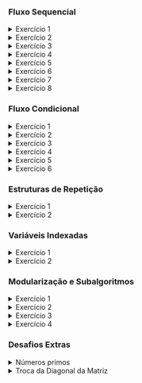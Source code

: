 
### Fluxo Sequencial
<details>
<summary>Exercício 1</summary>
Escrever um algoritmo para determinar o consumo médio de um automóvel sendo  fornecida a distância total percorrida pelo automóvel e o total de combustível gasto.
<a href="https://github.com/Carol42/exercicios-algoritmos-em-c/blob/main/fluxo-sequencial/1-consumo_automovel.c">Ver solução</a>  
</details>
<details>
<summary>Exercício 2</summary>
Escrever um algoritmo que leia o nome de um vendedor, o seu salário fixo e o total de  
vendas efetuadas por ele no mês (em dinheiro. Sabendo que este vendedor ganha 12%  de comissão sobre suas vendas efetuadas, informar o seu nome, o salário fixo e salário no  final do mês.  
<a href="https://github.com/Carol42/exercicios-algoritmos-em-c/blob/main/fluxo-sequencial/2-salario_vendedor.c">Ver solução</a>  
</details>
<details>
<summary>Exercício 3</summary>
Ler dois valores para as variáveis A e B, e efetuar as trocas dos valores de forma que a  variável A passe a possuir o valor da variável B e a variável B passe a possuir o valor da variável A. Apresentar os valores trocados. 
<a href="https://github.com/Carol42/exercicios-algoritmos-em-c/blob/main/fluxo-sequencial/3-troca_valores.c">Ver solução</a>  
</details>
<details>
<summary>Exercício 4</summary>
Elaborar um algoritmo que efetue a apresentação do valor da conversão em real (R$) de  um valor lido em dólar (US$). O algoritmo deverá solicitar o valor da cotação do dólar e  também a quantidade de dólares disponíveis com o usuário.
<a href="https://github.com/Carol42/exercicios-algoritmos-em-c/blob/main/fluxo-sequencial/4-conversao_dolar.c">Ver solução</a>  
</details>
<details>
<summary>Exercício 5</summary>
Faça um algoritmo que receba um valor que foi depositado e exiba o valor com  rendimento após um mês. Considere fixo o juro da poupança em 0,70% a. m.
<a href="https://github.com/Carol42/exercicios-algoritmos-em-c/blob/main/fluxo-sequencial/5-rendimento_poupanca.c">Ver solução</a>  
</details>
<details>
<summary>Exercício 6</summary>
Uma loja está vendendo seus produtos em 5 (cinco) prestações sem juros. Faça um  algoritmo que receba um valor de uma compra e mostre o valor das prestações. 
<a href="https://github.com/Carol42/exercicios-algoritmos-em-c/blob/main/fluxo-sequencial/6-venda_produtos.c">Ver solução</a>  
</details>
<details>
<summary>Exercício 7</summary>
Faça um algoritmo que receba o preço de custo de um produto e mostre o valor de venda.  Sabe-se que o preço de custo receberá um acréscimo de acordo com um percentual  informado pelo usuário. 
<a href="https://github.com/Carol42/exercicios-algoritmos-em-c/blob/main/fluxo-sequencial/7-valor_venda.c">Ver solução</a>  
</details>
<details>
<summary>Exercício 8</summary>
O custo ao consumidor de um carro novo é a soma do custo de fábrica com a percentagem  do distribuidor e dos impostos (aplicados, primeiro os impostos sobre o custo de fábrica,  e depois a percentagem do distribuidor sobre o resultado). Supondo que a percentagem  do distribuidor seja de 30% e os impostos 45%. Escrever um algoritmo que leia o custo de  fábrica de um carro e informe o custo ao consumidor do mesmo.
<a href="https://github.com/Carol42/exercicios-algoritmos-em-c/blob/main/fluxo-sequencial/8-valor_carro.c">Ver solução</a>  
</details>

### Fluxo Condicional
<details>
<summary>Exercício 1</summary>
Escrever um algoritmo que leia dois valores inteiro distintos e informe qual é o maior.
<a href="https://github.com/Carol42/exercicios-algoritmos-em-c/blob/main/fluxo-condicional/1-qual_maior.c">Ver solução</a>  
</details>
<details>
<summary>Exercício 2</summary>
Faça um algoritmo que receba um número e diga se este número está no intervalo entre
100 e 200.
<a href="https://github.com/Carol42/exercicios-algoritmos-em-c/blob/main/fluxo-condicional/2-intervalos.c">Ver solução</a>  
</details>
<details>
<summary>Exercício 3</summary>
Escrever um algoritmo que leia o nome e as três notas obtidas por um aluno durante o
semestre. Calcular a sua média (aritmética), informar o nome e sua menção aprovado
(media >= 7), Reprovado (media <= 5) e Recuperação (media entre 5.1 a 6.9).
<a href="https://github.com/Carol42/exercicios-algoritmos-em-c/blob/main/fluxo-condicional/3-notas_semestrais.c">Ver solução</a>  
</details>
<details>
<summary>Exercício 4</summary>
Ler 80 números e ao final informar quantos número(s) est(á)ão no intervalo entre 10
(inclusive) e 150 (inclusive).
<a href="https://github.com/Carol42/exercicios-algoritmos-em-c/blob/main/fluxo-condicional/4-numeros_intervalo.c">Ver solução</a>  
</details>
<details>
<summary>Exercício 5</summary>
Faça um algoritmo que receba a idade de 50 pessoas e mostre mensagem informando
“maior de idade” e “menor de idade” para cada pessoa. Considere a idade a partir de 18
anos como maior de idade.
<a href="https://github.com/Carol42/exercicios-algoritmos-em-c/blob/main/fluxo-condicional/5-idades.c">Ver solução</a>  
</details>
<details>
<summary>Exercício 6</summary>
Escrever um algoritmo que leia o nome e o sexo de 30 pessoas e informe o nome e se ela
é homem ou mulher. No final informe total de homens e de mulheres.
<a href="https://github.com/Carol42/exercicios-algoritmos-em-c/blob/main/fluxo-condicional/6-qtde_homens_e_mulheres.c">Ver solução</a>  
</details>

### Estruturas de Repetição
<details>
<summary>Exercício 1</summary>
Calcular a soma de todos os números inteiros múltiplos de três e que se encontram no
conjunto de números de 1 a 300.
<a href="https://github.com/Carol42/exercicios-algoritmos-em-c/blob/main/estruturas-de-repeticao/1-multiplo_tres.c">Ver solução</a>  
</details>
<details>
<summary>Exercício 2</summary>
Informar a tabuada (0 a 10) de qualquer número.
<a href="https://github.com/Carol42/exercicios-algoritmos-em-c/blob/main/estruturas-de-repeticao/2-tabuada.c">Ver solução</a>  
</details>

### Variáveis Indexadas
<details>
<summary>Exercício 1</summary>
Faça um algoritmo que leia 2 conjunto com 50 números inteiros e geres um terceiro conjunto C com a média dos elementos de A e B. Apresente o conjunto C.
<a href="https://github.com/Carol42/exercicios-algoritmos-em-c/blob/main/variaveis-indexadas/1-media_conjuntos_AB.c">Ver solução</a>  
</details>
<details>
<summary>Exercício 2</summary>
Faça um algoritmo que leia um conjunto A com 30 números inteiros e que armazene em um conjunto B do mesmo tipo os elementos de A multiplicados por 3. Apresente o conjunto B.
<a href="https://github.com/Carol42/exercicios-algoritmos-em-c/blob/main/variaveis-indexadas/2-conjunto_multiplicado_3.c">Ver solução</a>  
</details>

### Modularização e Subalgoritmos
<details>
<summary>Exercício 1</summary>
Mostrar todos os números pares de 0 até n.
<a href="https://github.com/Carol42/exercicios-algoritmos-em-c/blob/main/modularizacao-e-subalgoritmos/1-pares_0an.c">Ver solução</a>  
</details>
<details>
<summary>Exercício 2</summary>
Calcular o MDC de dois números
<a href="https://github.com/Carol42/exercicios-algoritmos-em-c/blob/main/modularizacao-e-subalgoritmos/2-mdc.c">Ver solução</a>  
</details>
<details>
<summary>Exercício 3</summary>
Função que receba como parâmetros um número real X e um inteiro N e retorne o
valor de X N .
<a href="https://github.com/Carol42/exercicios-algoritmos-em-c/blob/main/modularizacao-e-subalgoritmos/3-exponencial.c">Ver solução</a>  
</details>
<details>
<summary>Exercício 4</summary>
Função que receba como parâmetro um inteiro positivo N e retorne a soma de
todos os números inteiros entre 0 e N.
<a href="https://github.com/Carol42/exercicios-algoritmos-em-c/blob/main/modularizacao-e-subalgoritmos/4-modulos.c">Ver solução</a>  
</details>


### Desafios Extras
<details>
<summary>Números primos</summary>
Crie um programa em linguagem C que leia  100 números inteiros positivos e informe se o número é primo. 
<a href="https://github.com/Carol42/exercicios-algoritmos-em-c/blob/main/desafios/1-numeros-primos.c">Ver solução</a>  
</details>
<details>
<summary>Troca da Diagonal da Matriz</summary>
Construa um programa em linguagem C que leia uma matriz quadrada M[N][N] de valores inteiros e troque  os elementos da diagonal principal com a secundária.
<a href="https://github.com/Carol42/exercicios-algoritmos-em-c/blob/main/desafios/2-troca-diagonal-matriz.c">Ver solução</a>  
</details>
